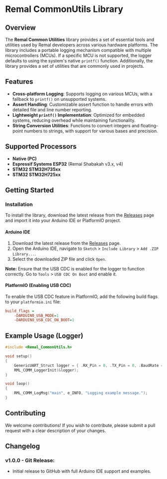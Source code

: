 # Remal CommonUtils Library

## Overview
The **Remal Common Utilities** library provides a set of essential tools and utilities used by Remal developers across various hardware platforms. The library includes a portable logging mechanism compatible with multiple microcontrollers (MCUs). If a specific MCU is not supported, the logger defaults to using the system's native `printf()` function. Additionally, the library provides a set of utilities that are commonly used in projects.

## Features
- **Cross-platform Logging**: Supports logging on various MCUs, with a fallback to `printf()` on unsupported systems.
- **Assert Handling**: Customizable assert function to handle errors with detailed file and line number reporting.
- **Lightweight `printf()` Implementation**: Optimized for embedded systems, reducing overhead while maintaining functionality.
- **String Conversion Utilities**: Functions to convert integers and floating-point numbers to strings, with support for various bases and precision.

## Supported Processors
- **Native (PC)**
- **Espressif Systems ESP32** (Remal Shabakah v3.x, v4)
- **STM32 STM32H735xx**
- **STM32 STM32H725xx**

## Getting Started

### Installation
To install the library, download the latest release from the [Releases](https://github.com/remalhq/Remal_CommonUtils/releases) page and import it into your Arduino IDE or PlatformIO project.

#### Arduino IDE
1. Download the latest release from the [Releases](https://github.com/remalhq/Remal_CommonUtils/releases) page.
2. Open the Arduino IDE, navigate to `Sketch` > `Include Library` > `Add .ZIP Library...`.
3. Select the downloaded ZIP file and click `Open`.

**Note:** Ensure that the USB CDC is enabled for the logger to function correctly. Go to `Tools` > `USB CDC On Boot` and enable it.

#### PlatformIO (Enabling USB CDC)
To enable the USB CDC feature in PlatformIO, add the following build flags to your `platformio.ini` file:
```ini
build_flags = 
    -DARDUINO_USB_MODE=1
    -DARDUINO_USB_CDC_ON_BOOT=1
```

## Example Usage (Logger)
```cpp
#include <Remal_CommonUtils.h>

void setup()
{
    GenericUART_Struct logger = { .RX_Pin = 0, .TX_Pin = 0, .BaudRate = 115200 };
    RML_COMM_LoggerInit(&logger);
}

void loop() 
{
    RML_COMM_LogMsg("main", e_INFO, "Logging example message.");
}
```

## Contributing
We welcome contributions! If you wish to contribute, please submit a pull request with a clear description of your changes.

## Changelog
### v1.0.0 - Git Release:
- Initial release to GitHub with full Arduino IDE support and examples.